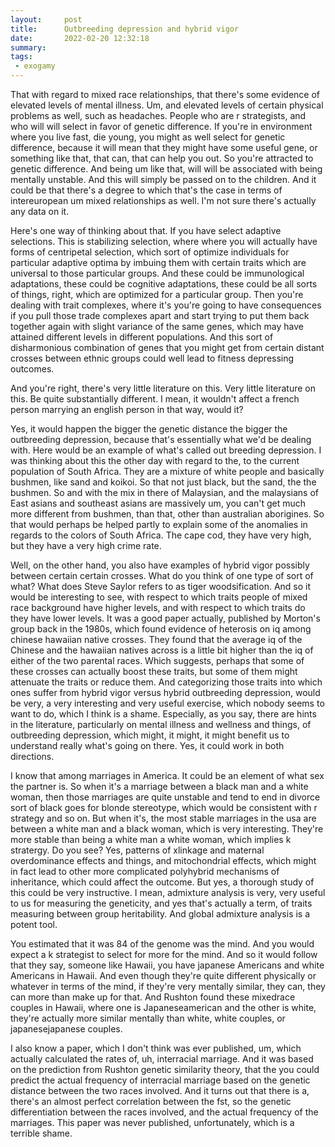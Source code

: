 ```yaml
---
layout:     post
title:      Outbreeding depression and hybrid vigor
date:       2022-02-20 12:32:18
summary:    
tags:
 - exogamy
---
```


That with regard to mixed race relationships, that there's some evidence of elevated levels of mental illness. Um, and elevated levels of certain physical problems as well, such as headaches. People who are r strategists, and who will will select in favor of genetic difference. If you're in environment where you live fast, die young, you might as well select for genetic difference, because it will mean that they might have some useful gene, or something like that, that can, that can help you out. So you're attracted to genetic difference. And being um like that, will will be associated with being mentally unstable. And this will simply be passed on to the children. And it could be that there's a degree to which that's the case in terms of intereuropean um mixed relationships as well. I'm not sure there's actually any data on it.

Here's one way of thinking about that. If you have select adaptive selections. This is stabilizing selection, where where you will actually have forms of centripetal selection, which sort of optimize individuals for particular adaptive optima by imbuing them with certain traits which are universal to those particular groups. And these could be immunological adaptations, these could be cognitive adaptations, these could be all sorts of things, right, which are optimized for a particular group. Then you're dealing with trait complexes, where it's you're going to have consequences if you pull those trade complexes apart and start trying to put them back together again with slight variance of the same genes, which may have attained different levels in different populations. And this sort of disharmonious combination of genes that you might get from certain distant crosses between ethnic groups could well lead to fitness depressing outcomes. 

And you're right, there's very little literature on this. Very little literature on this. Be quite substantially different. I mean, it wouldn't affect a french person marrying an english person in that way, would it?

Yes, it would happen the bigger the genetic distance the bigger the outbreeding depression, because that's essentially what we'd be dealing with. Here would be an example of what's called out breeding depression. I was thinking about this the other day with regard to the, to the current population of South Africa. They are a mixture of white people and basically bushmen, like sand and koikoi. So that not just black, but the sand, the the bushmen. So and with the mix in there of Malaysian, and the malaysians of East asians and southeast asians are massively um, you can't get much more different from bushmen, than that, other than australian aborigines. So that would perhaps be helped partly to explain some of the anomalies in regards to the colors of South Africa. The cape cod, they have very high, but they have a very high crime rate.

Well, on the other hand, you also have examples of hybrid vigor possibly between certain certain crosses. What do you think of one type of sort of what? What does Steve Saylor refers to as tiger woodsification. And so it would be interesting to see, with respect to which traits people of mixed race background have higher levels, and with respect to which traits do they have lower levels. It was a good paper actually, published by Morton's group back in the 1980s, which found evidence of heterosis on iq among chinese hawaiian native crosses. They found that the average iq of the Chinese and the hawaiian natives across is a little bit higher than the iq of either of the two parental races. Which suggests, perhaps that some of these crosses can actually boost these traits, but some of them might attenuate the traits or reduce them. And categorizing those traits into which ones suffer from hybrid vigor versus hybrid outbreeding depression, would be very, a very interesting and very useful exercise, which nobody seems to want to do, which I think is a shame. Especially, as you say, there are hints in the literature, particularly on mental illness and wellness and things, of outbreeding depression, which might, it might, it might benefit us to understand really what's going on there. Yes, it could work in both directions. 

I know that among marriages in America. It could be an element of what sex the partner is. So when it's a marriage between a black man and a white woman, then those marriages are quite unstable and tend to end in divorce sort of black goes for blonde stereotype, which would be consistent with r strategy and so on. But when it's, the most stable marriages in the usa are between a white man and a black woman, which is very interesting. They're more stable than being a white man a white woman, which implies k stratergy. Do you see? Yes, patterns of xlinkage and maternal overdominance effects and things, and mitochondrial effects, which might in fact lead to other more complicated polyhybrid mechanisms of inheritance, which could affect the outcome. But yes, a thorough study of this could be very instructive. I mean, admixture analysis is very, very useful to us for measuring the geneticity, and yes that's actually a term, of traits measuring between group heritability. And global admixture analysis is a potent tool.

You estimated that it was 84 of the genome was the mind. And you would expect a k strategist to select for more for the mind. And so it would follow that they say, someone like Hawaii, you have japanese Americans and white Americans in Hawaii. And even though they're quite different physically or whatever in terms of the mind, if they're very mentally similar, they can, they can more than make up for that. And Rushton found these mixedrace couples in Hawaii, where one is Japaneseamerican and the other is white, they're actually more similar mentally than white, white couples, or japanesejapanese couples. 

I also know a paper, which I don't think was ever published, um, which actually calculated the rates of, uh, interracial marriage. And it was based on the prediction from Rushton genetic similarity theory, that the you could predict the actual frequency of interracial marriage based on the genetic distance between the two races involved. And it turns out that there is a, there's an almost perfect correlation between the fst, so the genetic differentiation between the races involved, and the actual frequency of the marriages. This paper was never published, unfortunately,  which is a terrible shame.